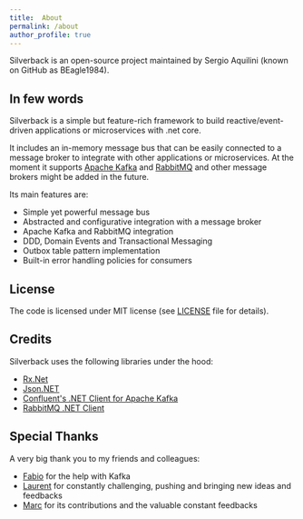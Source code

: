```yaml
---
title:  About
permalink: /about
author_profile: true
---
```


Silverback is an open-source project maintained by Sergio Aquilini (known on GitHub as BEagle1984).

## In few words

Silverback is a simple but feature-rich framework to build reactive/event-driven applications or microservices with .net core.

It includes an in-memory message bus that can be easily connected to a message broker to integrate with other applications or microservices. At the moment it supports [Apache Kafka](https://kafka.apache.org/) and [RabbitMQ](https://www.rabbitmq.com/) and other message brokers might be added in the future.

Its main features are:
* Simple yet powerful message bus
* Abstracted and configurative integration with a message broker
* Apache Kafka and RabbitMQ integration
* DDD, Domain Events and Transactional Messaging
* Outbox table pattern implementation
* Built-in error handling policies for consumers

## License

The code is licensed under MIT license (see [LICENSE](https://github.com/BEagle1984/silverback/blob/master/LICENSE) file for details).

## Credits

Silverback uses the following libraries under the hood:
* [Rx.Net](https://github.com/dotnet/reactive)
* [Json.NET](https://github.com/JamesNK/Newtonsoft.Json)
* [Confluent's .NET Client for Apache Kafka](https://github.com/confluentinc/confluent-kafka-dotnet)
* [RabbitMQ .NET Client](https://github.com/rabbitmq/rabbitmq-dotnet-client)

## Special Thanks

A very big thank you to my friends and colleagues:
* [Fabio](https://github.com/ppx80) for the help with Kafka
* [Laurent](https://github.com/lbovet) for constantly challenging, pushing and bringing new ideas and feedbacks
* [Marc](https://github.com/msallin) for its contributions and the valuable constant feedbacks